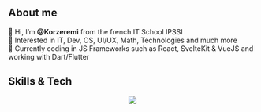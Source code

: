 ## About me  
👋 Hi, I’m **@Korzeremi** from the french IT School IPSSI  
👀 Interested in IT, Dev, OS, UI/UX, Math, Technologies and much more  
🔭 Currently coding in JS Frameworks such as React, SvelteKit & VueJS and working with Dart/Flutter  

## Skills & Tech  
<p align="center">
  <a href="https://skillicons.dev">
    <img src="https://skillicons.dev/icons?i=bash,css,express,figma,flutter,git,github,html,js,linux,md,mysql,nodejs,postman,php,py,react,svelte,vite,vscode&perline=14" />
  </a>
</p>
